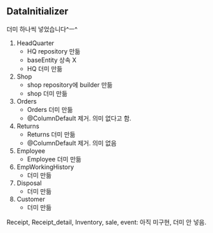## DataInitializer

더미 하나씩 넣었습니다^ㅡ^

1. HeadQuarter
   - HQ repository 만듦
   - baseEntity 상속 X
   - HQ 더미 만듦
2. Shop
   - shop repository에 builder 만듦
   - shop 더미 만듦
3. Orders
   - Orders 더미 만듦
   - @ColumnDefault 제거. 의미 없다고 함.
4. Returns
   - Returns 더미 만듦
   - @ColumnDefault 제거. 의미 없음
5. Employee
   - Employee 더미 만듦
6. EmpWorkingHistory
   - 더미 만듦
7. Disposal
   - 더미 만듦
8. Customer
   - 더미 만듦

Receipt, Receipt_detail, Inventory, sale, event: 아직 미구현, 더미 안 넣음.
